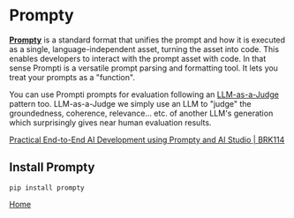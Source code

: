 # Prompty

[**Prompty**](https://microsoft.github.io) is a standard format that unifies the prompt and how it is executed as a single, language-independent asset, turning the asset into code. This enables developers to interact with the prompt asset with code.
In that sense Prompti is a versatile prompt parsing and formatting tool. It lets you treat your prompts as a "function".


You can use Prompti prompts for evaluation following an [LLM-as-a-Judge](https://arxiv.org/abs/2403.02839) pattern too. LLM-as-a-Judge we simply use an LLM to "judge" the groundedness, coherence, relevance... etc. of another LLM's generation which surprisingly gives near human evaluation results.

[Practical End-to-End AI Development using Prompty and AI Studio | BRK114](https://www.youtube.com/watch?v=HALMFU7o9Gc&list=PLlrxD0HtieHjA9bPkouT0_WWEslOKdRcO&index=3)

## Install Prompty
```
pip install prompty
````

[Home](../../../README.md)
